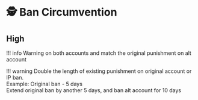 # 🕵 Ban Circumvention

## **High**

!!! info
    Warning on both accounts and match the original punishment on alt account


!!! warning
    Double the length of existing punishment on original account or IP ban. \
Example: Original ban - 5 days \
Extend original ban by another 5 days, and ban alt account for 10 days
